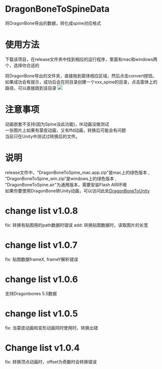 # DragonBoneToSpineData
将DragonBone导出的数据，转化成spine对应格式

# 使用方法
下载该项目，在release文件夹中找到相应的运行程序，里面有mac和windows两个，选择你合适的

将DragonBone导出的文件夹，直接拖到窗体相应区域，然后点击convert按钮。如果成功会有提示，成功后会在同目录创建一个xxx_spine的目录，点击窗体上的路径，可以直接跳到该目录
![](http://git.oschina.net/uploads/images/2016/0828/210846_550b085d_12360.jpeg "")

# 注意事项
动画嵌套不支持(因为Spine没此功能)，IK动画没做测试<br/>
一张图片上如果有蒙皮动画，又有ffd动画，转换后可能会有问题<br/>
当前只在Unity中测试过转换后的文件。

# 说明
release文件中，“DragonBoneToSpine_mac.app.zip”是mac上的绿色版本 ,  “DragonBoneToSpine_win.zip”是windows上的绿色版本 , "DragonBoneToSpine.air"为通用版本，需要安装Flash AIR环境<br/>
如果你要使用DragonBone转Unity动画，可以访问此处[DragonBoneToUnity](http://git.oschina.net/bingheliefeng/DragonBone_Unity)

# change list v1.0.8
fix: 转换有贴图用的path数据时错误
add: 转换贴图数据时，读取图片的长宽

# change list v1.0.7
fix: 贴图数据frameX, frameY解析错误

# change list v1.0.6
支持Dragonbones 5.5数据

# change list v1.0.5
fix: 当蒙皮动画和变形动画同时使用时，转换出错

# Change list v1.0.4
fix: 转换顶点动画时，offset为奇数时会转换错误

